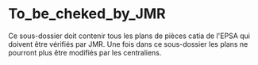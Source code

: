 To_be_cheked_by_JMR
========

Ce sous-dossier doit contenir tous les plans de pièces catia de l'EPSA qui doivent être vérifiés par JMR.
Une fois dans ce sous-dossier les plans ne pourront plus être modifiés par les centraliens.
